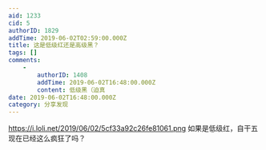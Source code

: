 ```yaml
---
aid: 1233
cid: 5
authorID: 1829
addTime: 2019-06-02T02:59:00.000Z
title: 这是低级红还是高级黑？
tags: []
comments:
    -
        authorID: 1408
        addTime: 2019-06-02T16:48:00.000Z
        content: 低级黑（迫真
date: 2019-06-02T16:48:00.000Z
category: 分享发现
---
```


https://i.loli.net/2019/06/02/5cf33a92c26fe81061.png 如果是低级红，自干五现在已经这么疯狂了吗？
